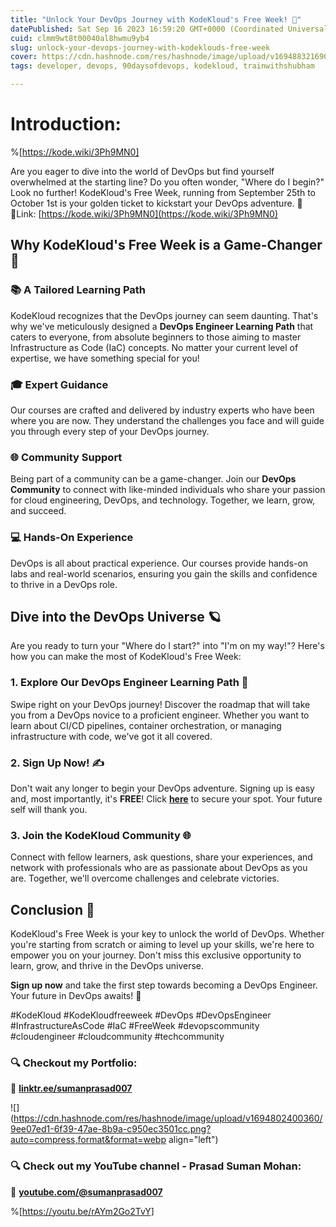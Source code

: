 ```yaml
---
title: "Unlock Your DevOps Journey with KodeKloud's Free Week! 🚀"
datePublished: Sat Sep 16 2023 16:59:20 GMT+0000 (Coordinated Universal Time)
cuid: clmm9wt8t00040al8hwmu9yb4
slug: unlock-your-devops-journey-with-kodeklouds-free-week
cover: https://cdn.hashnode.com/res/hashnode/image/upload/v1694883216909/a5dcd6e1-1e79-4639-8423-b6b0a7c15e63.gif
tags: developer, devops, 90daysofdevops, kodekloud, trainwithshubham

---
```


# **Introduction:**

%[https://kode.wiki/3Ph9MN0] 

Are you eager to dive into the world of DevOps but find yourself overwhelmed at the starting line? Do you often wonder, "Where do I begin?" Look no further! KodeKloud's Free Week, running from September 25th to October 1st is your golden ticket to kickstart your DevOps adventure. 📢🔗Link: [https://kode.wiki/3Ph9MN0](https://kode.wiki/3Ph9MN0)

## **Why KodeKloud's Free Week is a Game-Changer 🌟**

### **📚 A Tailored Learning Path**

KodeKloud recognizes that the DevOps journey can seem daunting. That's why we've meticulously designed a **DevOps Engineer Learning Path** that caters to everyone, from absolute beginners to those aiming to master Infrastructure as Code (IaC) concepts. No matter your current level of expertise, we have something special for you!

### **🎓 Expert Guidance**

Our courses are crafted and delivered by industry experts who have been where you are now. They understand the challenges you face and will guide you through every step of your DevOps journey.

### **🌐 Community Support**

Being part of a community can be a game-changer. Join our **DevOps Community** to connect with like-minded individuals who share your passion for cloud engineering, DevOps, and technology. Together, we learn, grow, and succeed.

### **💻 Hands-On Experience**

DevOps is all about practical experience. Our courses provide hands-on labs and real-world scenarios, ensuring you gain the skills and confidence to thrive in a DevOps role.

## **Dive into the DevOps Universe 🪐**

Are you ready to turn your "Where do I start?" into "I'm on my way!"? Here's how you can make the most of KodeKloud's Free Week:

### **1\. Explore Our DevOps Engineer Learning Path 🌠**

Swipe right on your DevOps journey! Discover the roadmap that will take you from a DevOps novice to a proficient engineer. Whether you want to learn about CI/CD pipelines, container orchestration, or managing infrastructure with code, we've got it all covered.

### **2\. Sign Up Now! ✍️**

Don't wait any longer to begin your DevOps adventure. Signing up is easy and, most importantly, it's **FREE**! Click [**here**](https://kode.wiki/3Ph9MN0) to secure your spot. Your future self will thank you.

### **3\. Join the KodeKloud Community 🌐**

Connect with fellow learners, ask questions, share your experiences, and network with professionals who are as passionate about DevOps as you are. Together, we'll overcome challenges and celebrate victories.

## **Conclusion 🎊**

KodeKloud's Free Week is your key to unlock the world of DevOps. Whether you're starting from scratch or aiming to level up your skills, we're here to empower you on your journey. Don't miss this exclusive opportunity to learn, grow, and thrive in the DevOps universe.

**Sign up now** and take the first step towards becoming a DevOps Engineer. Your future in DevOps awaits! 🚀

#KodeKloud #KodeKloudfreeweek #DevOps #DevOpsEngineer #InfrastructureAsCode #IaC #FreeWeek #devopscommunity #cloudengineer #cloudcommunity #techcommunity

### **🔍 Checkout my Portfolio:**

**🔗** [**linktr.ee/sumanprasad007**](http://linktr.ee/sumanprasad007)

![](https://cdn.hashnode.com/res/hashnode/image/upload/v1694802400360/9ee07ed1-6f39-47ae-8b9a-c950ec3501cc.png?auto=compress,format&format=webp align="left")

### **🔍 Check out my YouTube channel - Prasad Suman Mohan:**

🔗 [**youtube.com/@sumanprasad007**](http://youtube.com/@sumanprasad007)

%[https://youtu.be/rAYm2Go2TvY]